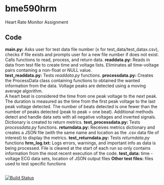 # bme590hrm
Heart Rate Monitor Assignment 

## Code
**main.py:** Asks user for test data file number (x for test_data/test_datax.csv), checks if 
    file exists and prompts user for a new file number if does not exist.  Calls functions to 
    read, process, and return data.
**readdata.py:** Reads in data from test file to create time and voltage lists.  Eliminates 
    all time-voltage pairs containing a non-float or NULL value.  
**test_readdata.py:** Tests *readdata.py* functions. 
**processdata.py:** Creates the ProcessData class containing functions to obtained the wanted
    information from the data.  Voltage peaks are detected using a moving average algorithm.  
    A heart beat is considered the time from one peak voltage to the next peak.  The duration is 
    measured as the time from the first peak voltage to the last peak voltage detected.  The 
    number of beats detected is one fewer than the number of peaks detected (peak to peak = one 
    beat). Additional methods detect and handle data sets with all negative voltages and inverted 
    signals. Dictionary is created to return metrics. 
**test_processdata.py:** Tests *processdata.py* functions. 
**returndata.py:** Receives metrics dictionary and creates a JSON file (with the same name
    and location as the .csv data file of interest) to display the metrics.
**test_returndata.py:** Tests *returndata.py* functions
**hrm_log.txt:** Logs errors, warnings, and important info as data is being processed. File 
    is cleared at the start of each run so only contains information from the most recent 
    execution of the code.
**test_data:** time - voltage ECG data sets, location of JSON output files 
**Other test files:** files used to test specific functions

##
[![Build Status](https://travis-ci.org/sharonsangermano/bme590hrm.svg?branch=master)](https://travis-ci.org/sharonsangermano/bme590hrm)